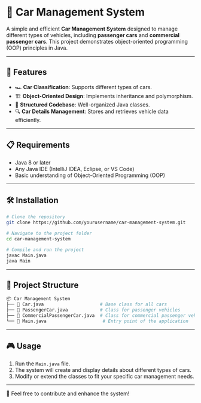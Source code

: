 # 🚗 Car Management System

A simple and efficient **Car Management System** designed to manage different types of vehicles, including **passenger cars** and **commercial passenger cars**. This project demonstrates object-oriented programming (OOP) principles in Java.

---

## 🚀 Features

- 🏎️ **Car Classification**: Supports different types of cars.
- 🏗️ **Object-Oriented Design**: Implements inheritance and polymorphism.
- 📂 **Structured Codebase**: Well-organized Java classes.
- 🔍 **Car Details Management**: Stores and retrieves vehicle data efficiently.

---

## 📋 Requirements

- Java 8 or later
- Any Java IDE (IntelliJ IDEA, Eclipse, or VS Code)
- Basic understanding of Object-Oriented Programming (OOP)

---

## 🛠️ Installation

```bash
# Clone the repository
git clone https://github.com/yourusername/car-management-system.git

# Navigate to the project folder
cd car-management-system

# Compile and run the project
javac Main.java
java Main
```

---

## 📂 Project Structure

```bash
📦 Car Management System
├── 🚗 Car.java                     # Base class for all cars
├── 🚕 PassengerCar.java            # Class for passenger vehicles
├── 🏢 CommercialPassengerCar.java  # Class for commercial passenger vehicles
└── 🏁 Main.java                     # Entry point of the application
```

---

## 🎮 Usage

1. Run the `Main.java` file.
2. The system will create and display details about different types of cars.
3. Modify or extend the classes to fit your specific car management needs.

---

🚀 Feel free to contribute and enhance the system!

